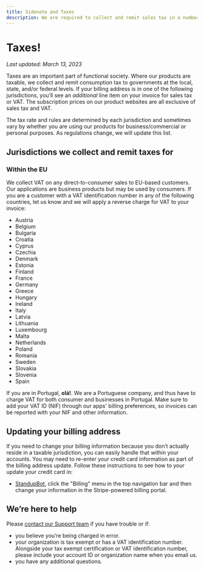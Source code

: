 ```yaml
---
title: Sidenote and Taxes
description: We are required to collect and remit sales tax in a number of jurisdictions.
---
```


# Taxes!

*Last updated: March 13, 2023*

Taxes are an important part of functional society. Where our products are taxable, we collect and remit consumption tax to governments at the local, state, and/or federal levels. If your billing address is in one of the following jurisdictions, you’ll see an *additional* line item on your invoice for sales tax or VAT. The subscription prices on our product websites are all exclusive of sales tax and VAT.

The tax rate and rules are determined by each jurisdiction and sometimes vary by whether you are using our products for business/commercial or personal purposes. As regulations change, we will update this list.

## Jurisdictions we collect and remit taxes for

### Within the EU
We collect VAT on any direct-to-consumer sales to EU-based customers. Our applications are business products but may be used by consumers. If you are a customer with a VAT identification number in any of the following countries, let us know and we will apply a reverse charge for VAT to your invoice:

* Austria
* Belgium
* Bulgaria
* Croatia
* Cyprus
* Czechia
* Denmark
* Estonia
* Finland
* France
* Germany
* Greece
* Hungary
* Ireland
* Italy
* Latvia
* Lithuania
* Luxembourg
* Malta
* Netherlands
* Poland
* Romania
* Sweden
* Slovakia
* Slovenia
* Spain

If you are in Portugal, **olá!**. We are a Portuguese company, and thus have to charge VAT for both consumer and businesses in Portugal. Make sure to add your VAT ID (NIF) through our apps' billing preferences, so invoices can be reported with your NIF and other information.


## Updating your billing address
If you need to change your billing information because you don’t actually reside in a taxable jurisdiction, you can easily handle that within your accounts. You may need to re-enter your credit card information as part of the billing address update. Follow these instructions to see how to your update your credit card in:

* [StandupBot](https://standupbot.com), click the "Billing" menu in the top navigation bar and then change your information in the Stripe-powered billing portal.

## We’re here to help
Please [contact our Support team]({email_support}) if you have trouble or if:

* you believe you’re being charged in error.
* your organization is tax exempt or has a VAT identification number. Alongside your tax exempt certification or VAT identification number, please include your account ID or organization name when you email us.
* you have any additional questions.